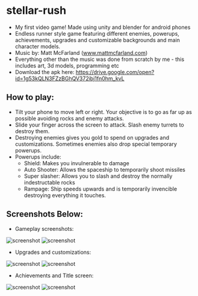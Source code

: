 # stellar-rush
- My first video game! Made using unity and blender for android phones
- Endless runner style game featuring different enemies, powerups, achievements, upgrades and customizable backgrounds and main character models.
- Music by: Matt McFarland (www.mattmcfarland.com)
- Everything other than the music was done from scratch by me - this includes art, 3d models, programming etc
- Download the apk here: https://drive.google.com/open?id=1g53kQLN3FZzBGhQV372ibj1fn0hm_kvL

## How to play:

- Tilt your phone to move left or right. Your objective is to go as far up as possible avoiding rocks and enemy attacks.
- Slide your finger across the screen to attack. Slash enemy turrets to destroy them.
- Destroying enemies gives you gold to spend on upgrades and customizations. Sometimes enemies also drop special temporary powerups.
- Powerups include:
  - Shield: Makes you invulnerable to damage
  - Auto Shooter: Allows the spaceship to temporarily shoot missiles
  - Super slasher: Allows you to slash and destroy the normally indestructable rocks
  - Rampage: Ship speeds upwards and is temporarily invencible destroying everything it touches. 

## Screenshots Below:

- Gameplay screenshots:

![screenshot](https://i.imgur.com/girF4vV.jpg)
![screenshot](https://i.imgur.com/1PkSX6l.jpg)

- Upgrades and customizations:

![screenshot](https://i.imgur.com/kOfvi0y.jpg)
![screenshot](https://i.imgur.com/2fUtEz9.jpg)

- Achievements and Title screen:

![screenshot](https://i.imgur.com/d5Rm9Ov.jpg)
![screenshot](https://i.imgur.com/q05P2n5.jpg)

